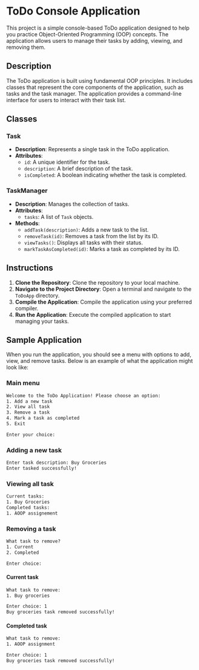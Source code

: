 # ToDo Console Application

This project is a simple console-based ToDo application designed to help you practice Object-Oriented Programming (OOP) concepts. The application allows users to manage their tasks by adding, viewing, and removing them.

## Description

The ToDo application is built using fundamental OOP principles. It includes classes that represent the core components of the application, such as tasks and the task manager. The application provides a command-line interface for users to interact with their task list.

## Classes

### Task
- **Description**: Represents a single task in the ToDo application.
- **Attributes**:
  - `id`: A unique identifier for the task.
  - `description`: A brief description of the task.
  - `isCompleted`: A boolean indicating whether the task is completed.

### TaskManager
- **Description**: Manages the collection of tasks.
- **Attributes**:
  - `tasks`: A list of `Task` objects.
- **Methods**:
  - `addTask(description)`: Adds a new task to the list.
  - `removeTask(id)`: Removes a task from the list by its ID.
  - `viewTasks()`: Displays all tasks with their status.
  - `markTaskAsCompleted(id)`: Marks a task as completed by its ID.

## Instructions

1. **Clone the Repository**: Clone the repository to your local machine.
2. **Navigate to the Project Directory**: Open a terminal and navigate to the `ToDoApp` directory.
3. **Compile the Application**: Compile the application using your preferred compiler.
4. **Run the Application**: Execute the compiled application to start managing your tasks.

## Sample Application

When you run the application, you should see a menu with options to add, view, and remove tasks. Below is an example of what the application might look like:

### Main menu
```cmd
Welcome to the ToDo Application! Please choose an option:
1. Add a new task
2. View all task
3. Remove a task
4. Mark a task as completed
5. Exit

Enter your choice: 
```
### Adding a new task
```cmd
Enter task description: Buy Groceries
Enter tasked successfully!
```
### Viewing all task
```cmd
Current tasks:
1. Buy Groceries
Completed tasks:
1. AOOP assignement
```
### Removing a task
```cmd
What task to remove?
1. Current
2. Completed

Enter choice: 
```
#### Current task
```cmd
What task to remove:
1. Buy groceries

Enter choice: 1
Buy groceries task removed successfully!
```
#### Completed task
```cmd
What task to remove:
1. AOOP assignment

Enter choice: 1
Buy groceries task removed successfully!
```
